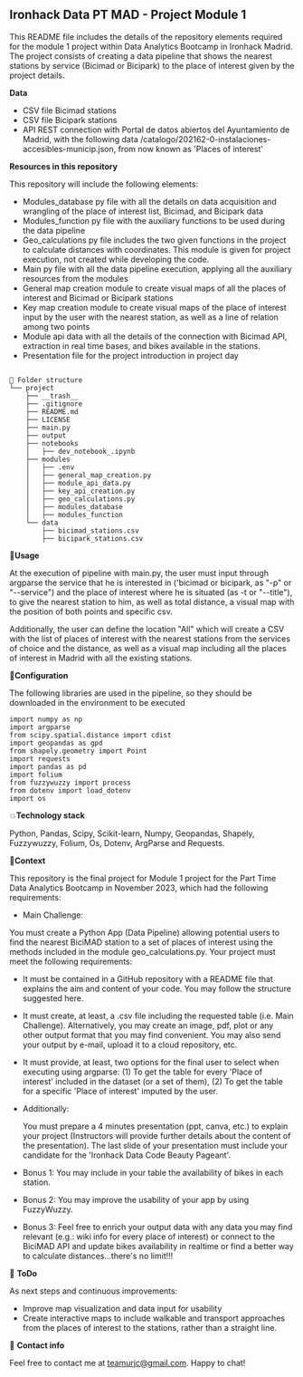 ## **Ironhack Data PT MAD - Project Module 1**

This README file includes the details of the repository elements required for the module 1 project within Data Analytics Bootcamp in Ironhack Madrid.
The project consists of creating a data pipeline that shows the nearest stations by service (Bicimad or Bicipark) to the place of interest given by the project details. 

**Data**

- CSV file Bicimad stations
- CSV file Bicipark stations
- API REST connection with Portal de datos abiertos del Ayuntamiento de Madrid, with the following data /catalogo/202162-0-instalaciones-accesibles-municip.json, from now known as 'Places of interest'

**Resources in this repository**

This repository will include the following elements: 

- Modules_database py file with all the details on data acquisition and wrangling of the place of interest list, Bicimad, and Bicipark data
- Modules_function py file with the auxiliary functions to be used during the data pipeline
- Geo_calculations py file includes the two given functions in the project to calculate distances with coordinates. This module is given for project execution, not created while developing the code.
- Main py file with all the data pipeline execution, applying all the auxiliary resources from the modules 
- General map creation module to create visual maps of all the places of interest and Bicimad or Bicipark stations
- Key map creation module to create visual maps of the place of interest input by the user with the nearest station, as well as a line of relation among two points
- Module api data with all the details of the connection with Bicimad API, extraction in real time bases, and bikes available in the stations.
- Presentation file for the project introduction in project day
```

📁 Folder structure
└── project
    ├── __trash__
    ├── .gitignore
    ├── README.md
    ├── LICENSE
    ├── main.py
    ├── output
    ├── notebooks
    │   ├── dev_notebook_.ipynb
    ├── modules
    │   ├── .env
    │   ├── general_map_creation.py
    │   ├── module_api_data.py
    │   ├── key_api_creation.py
    │   ├── geo_calculations.py
    │   ├── modules_database
    │   ├── modules_function
    └── data
        ├── bicimad_stations.csv
        ├── bicipark_stations.csv

```

🥤**Usage**

At the execution of pipeline with main.py, the user must input through argparse the service that he is interested in ('bicimad or bicipark, as "-p" or "--service") and the place of interest where he is situated (as -t or "--title"), to give the nearest station to him, as well as total distance, a visual map with the position of both points and specific csv.


Additionally, the user can define the location "All" which will create a CSV with the list of places of interest with the nearest stations from the services of choice and the distance, as well as a visual map including all the places of interest in Madrid with all the existing stations.


🔧**Configuration**

The following libraries are used in the pipeline, so they should be downloaded in the environment to be executed

```
import numpy as np
import argparse
from scipy.spatial.distance import cdist
import geopandas as gpd
from shapely.geometry import Point
import requests
import pandas as pd 
import folium 
from fuzzywuzzy import process
from dotenv import load_dotenv
import os
```

💥**Technology stack**

Python, Pandas, Scipy, Scikit-learn, Numpy, Geopandas, Shapely, Fuzzywuzzy, Folium, Os, Dotenv, ArgParse and Requests.

👀**Context**

This repository is the final project for Module 1 project for the Part Time Data Analytics Bootcamp in November 2023, which had the following requirements: 

- Main Challenge:

You must create a Python App (Data Pipeline) allowing potential users to find the nearest BiciMAD station to a set of places of interest using the methods included in the module geo_calculations.py.
Your project must meet the following requirements:

- It must be contained in a GitHub repository with a README file that explains the aim and content of your code. You may follow the structure suggested here.

- It must create, at least, a .csv file including the requested table (i.e. Main Challenge). Alternatively, you may create an image, pdf, plot or any other output format that you may find convenient. You may also send your output by e-mail, upload it to a cloud repository, etc.

- It must provide, at least, two options for the final user to select when executing using argparse: (1) To get the table for every 'Place of interest' included in the dataset (or a set of them), (2) To get the table for a specific 'Place of interest' imputed by the user.

- Additionally:

    You must prepare a 4 minutes presentation (ppt, canva, etc.) to explain your project (Instructors will provide further details about the content of the presentation). The last slide of your presentation must include your candidate for the 'Ironhack Data Code Beauty Pageant'.

- Bonus 1:
You may include in your table the availability of bikes in each station.

- Bonus 2:
You may improve the usability of your app by using FuzzyWuzzy.

- Bonus 3:
Feel free to enrich your output data with any data you may find relevant (e.g.: wiki info for every place of interest) or connect to the BiciMAD API and update bikes availability in realtime or find a better way to calculate distances...there's no limit!!!

💩 **ToDo**

As next steps and continuous improvements: 

- Improve map visualization and data input for usability 
- Create interactive maps to include walkable and transport approaches from the places of interest to the stations, rather than a straight line.


💌 **Contact info**

Feel free to contact me at teamurjc@gmail.com. Happy to chat!
